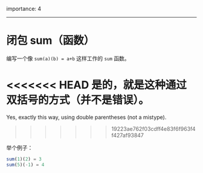 importance: 4

---

# 闭包 sum（函数）

编写一个像 `sum(a)(b) = a+b` 这样工作的 `sum` 函数。

<<<<<<< HEAD
是的，就是这种通过双括号的方式（并不是错误）。
=======
Yes, exactly this way, using double parentheses (not a mistype).
>>>>>>> 19223ae762f03cdff4e83f6f963f4f427af93847

举个例子：

```js
sum(1)(2) = 3
sum(5)(-1) = 4
```

